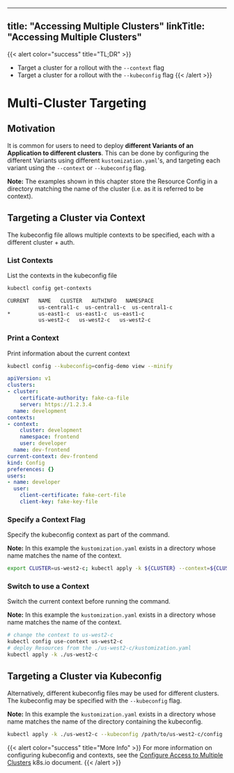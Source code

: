 
---
title: "Accessing Multiple Clusters"
linkTitle: "Accessing Multiple Clusters"
---


{{< alert color="success" title="TL;DR" >}}
- Target a cluster for a rollout with the `--context` flag
- Target a cluster for a rollout with the `--kubeconfig` flag
{{< /alert >}}

# Multi-Cluster Targeting

## Motivation

It is common for users to need to deploy **different Variants of an Application to different clusters**.
This can be done by configuring the different Variants using different `kustomization.yaml`'s,
and targeting each variant using the `--context` or `--kubeconfig` flag.

**Note:** The examples shown in this chapter store the Resource Config in a directory
matching the name of the cluster (i.e. as it is referred to be context).


## Targeting a Cluster via Context

The kubeconfig file allows multiple contexts to be specified, each with a different cluster + auth.

### List Contexts

List the contexts in the kubeconfig file

```sh
kubectl config get-contexts
```

```sh
CURRENT   NAME   CLUSTER   AUTHINFO   NAMESPACE
          us-central1-c  us-central1-c  us-central1-c
*         us-east1-c  us-east1-c  us-east1-c
          us-west2-c   us-west2-c   us-west2-c
```

### Print a Context

Print information about the current context

```sh
kubectl config --kubeconfig=config-demo view --minify
```

```yaml
apiVersion: v1
clusters:
- cluster:
    certificate-authority: fake-ca-file
    server: https://1.2.3.4
  name: development
contexts:
- context:
    cluster: development
    namespace: frontend
    user: developer
  name: dev-frontend
current-context: dev-frontend
kind: Config
preferences: {}
users:
- name: developer
  user:
    client-certificate: fake-cert-file
    client-key: fake-key-file
```

### Specify a Context Flag

Specify the kubeconfig context as part of the command.

**Note:** In this example the `kustomization.yaml` exists in a directory whose name matches
the name of the context.

```sh
export CLUSTER=us-west2-c; kubectl apply -k ${CLUSTER} --context=${CLUSTER}
```

### Switch to use a Context

Switch the current context before running the command.

**Note:** In this example the `kustomization.yaml` exists in a directory whose name matches
the name of the context.

```sh
# change the context to us-west2-c
kubectl config use-context us-west2-c
# deploy Resources from the ./us-west2-c/kustomization.yaml
kubectl apply -k ./us-west2-c
```

## Targeting a Cluster via Kubeconfig

Alternatively, different kubeconfig files may be used for different clusters.  The
kubeconfig may be specified with the `--kubeconfig` flag.

**Note:** In this example the `kustomization.yaml` exists in a directory whose name matches
the name of the directory containing the kubeconfig.

```sh
kubectl apply -k ./us-west2-c --kubeconfig /path/to/us-west2-c/config
```

{{< alert color="success" title="More Info" >}}
For more information on configuring kubeconfig and contexts, see the
[Configure Access to Multiple Clusters](https://kubernetes.io/docs/tasks/access-application-cluster/configure-access-multiple-clusters/)
k8s.io document.
{{< /alert >}}
